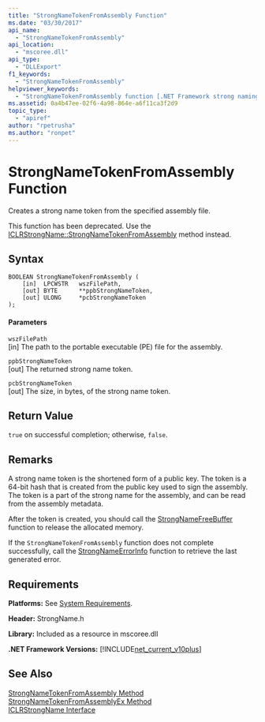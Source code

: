 ```yaml
---
title: "StrongNameTokenFromAssembly Function"
ms.date: "03/30/2017"
api_name: 
  - "StrongNameTokenFromAssembly"
api_location: 
  - "mscoree.dll"
api_type: 
  - "DLLExport"
f1_keywords: 
  - "StrongNameTokenFromAssembly"
helpviewer_keywords: 
  - "StrongNameTokenFromAssembly function [.NET Framework strong naming]"
ms.assetid: 0a4b47ee-02f6-4a98-864e-a6f11ca3f2d9
topic_type: 
  - "apiref"
author: "rpetrusha"
ms.author: "ronpet"
---
```

# StrongNameTokenFromAssembly Function
Creates a strong name token from the specified assembly file.  
  
 This function has been deprecated. Use the [ICLRStrongName::StrongNameTokenFromAssembly](../../../../docs/framework/unmanaged-api/hosting/iclrstrongname-strongnametokenfromassembly-method.md) method instead.  
  
## Syntax  
  
```  
BOOLEAN StrongNameTokenFromAssembly (  
    [in]  LPCWSTR   wszFilePath,  
    [out] BYTE      **ppbStrongNameToken,  
    [out] ULONG     *pcbStrongNameToken  
);  
```  
  
#### Parameters  
 `wszFilePath`  
 [in] The path to the portable executable (PE) file for the assembly.  
  
 `ppbStrongNameToken`  
 [out] The returned strong name token.  
  
 `pcbStrongNameToken`  
 [out] The size, in bytes, of the strong name token.  
  
## Return Value  
 `true` on successful completion; otherwise, `false`.  
  
## Remarks  
 A strong name token is the shortened form of a public key. The token is a 64-bit hash that is created from the public key used to sign the assembly. The token is a part of the strong name for the assembly, and can be read from the assembly metadata.  
  
 After the token is created, you should call the [StrongNameFreeBuffer](../../../../docs/framework/unmanaged-api/strong-naming/strongnamefreebuffer-function.md) function to release the allocated memory.  
  
 If the `StrongNameTokenFromAssembly` function does not complete successfully, call the [StrongNameErrorInfo](../../../../docs/framework/unmanaged-api/strong-naming/strongnameerrorinfo-function.md) function to retrieve the last generated error.  
  
## Requirements  
 **Platforms:** See [System Requirements](../../../../docs/framework/get-started/system-requirements.md).  
  
 **Header:** StrongName.h  
  
 **Library:** Included as a resource in mscoree.dll  
  
 **.NET Framework Versions:** [!INCLUDE[net_current_v10plus](../../../../includes/net-current-v10plus-md.md)]  
  
## See Also  
 [StrongNameTokenFromAssembly Method](../../../../docs/framework/unmanaged-api/hosting/iclrstrongname-strongnametokenfromassembly-method.md)  
 [StrongNameTokenFromAssemblyEx Method](../../../../docs/framework/unmanaged-api/hosting/iclrstrongname-strongnametokenfromassemblyex-method.md)  
 [ICLRStrongName Interface](../../../../docs/framework/unmanaged-api/hosting/iclrstrongname-interface.md)
